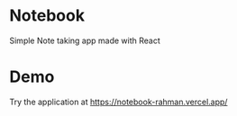 # Notebook
Simple Note taking app made with React

# Demo
Try the application at https://notebook-rahman.vercel.app/
